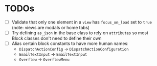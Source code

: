 # TODOs

- [ ] Validate that only one element in a `view` has `focus_on_load` set to `true` (note: views are modals or home tabs)
- [ ] Try defining `as_json` in the base class to rely on `attributes` so most Block classes don't need to define their own
- [ ] Alias certain block constants to have more human names:
  * `DispatchActionConfig` -> `DispatchActionConfiguration`
  * `EmailTextInput` -> `EmailTextInput`
  * `Overflow` -> `OverflowMenu`
